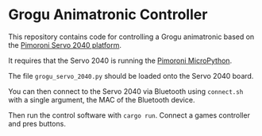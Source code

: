 # Grogu Animatronic Controller

This repository contains code for controlling a Grogu animatronic based on the [Pimoroni Servo 2040 platform](https://shop.pimoroni.com/products/servo-2040?variant=39800591679571).

It requires that the Servo 2040 is running the [Pimoroni MicroPython](https://github.com/pimoroni/pimoroni-pico/releases).

The file `grogu_servo_2040.py` should be loaded onto the Servo 2040 board.

You can then connect to the Servo 2040 via Bluetooth using `connect.sh` with a single argument, the MAC of the Bluetooth device.

Then run the control software with `cargo run`. Connect a games controller and pres buttons.

